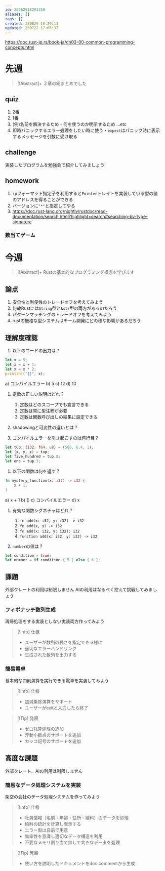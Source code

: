 ```yaml
---
id: 25062918291359
aliases: []
tags: []
created: 250629 18:29:13
updated: 250722 17:05:37
---
```


https://doc.rust-jp.rs/book-ja/ch03-00-common-programming-concepts.html

# 先週

>[!Abstract]+
>２章の総まとめでした

## quiz

1. 2番
2. 1番
3. (例)名前を解決するため・何を使うのか明示するため ...etc
4. 即時パニックするエラー処理をしたい時に使う・`expect`はパニック時に表示するメッセージを引数に受け取る

## challenge

実装したプログラムを勉強会で紹介してみましょう

## homework

1. `:p`フォーマット指定子を利用すると`Pointer`トレイトを実装している型の値のアドレスを得ることができる
2. バージョンに`"*"`と指定してやる
3. https://doc.rust-lang.org/nightly/rustdoc/read-documentation/search.html?highlight=search#searching-by-type-signature

### 数当てゲーム



# 今週

>[!Abstract]+
>Rustの基本的なプログラミング概念を学びます

## 論点

1. 安全性と利便性のトレードオフを考えてみよう
2. 何故Rustには`String`型と`&str`型の両方があるのだろう
3. パターンマッチングのトレードオフを考えてみよう
4. rustの厳格な型システムはチーム開発にどの様な影響があるだろう

## 理解度確認

1. 以下のコードの出力は？
```rust
let x = 5;
let x = x + 1;
let x = x * 2;
println!("{}", x);
```
a) コンパイルエラー b) 5 c) 12 d) 10

1. 定数の正しい説明はどれ？
	 1. 定数はどのスコープでも宣言できる
	 2. 定数は常に型注釈が必要
	 3. 定数は関数呼び出しの結果に設定できる

2. shadowingと可変性の違いとは？

3. コンパイルエラーを引き起こすのは何行目？
```rust
let tup: (i32, f64, u8) = (500, 6.4, 1);
let (x, y, z) = tup;
let five_hundred = tup.0;
let one = tup.3;
```

1. 以下の関数は何を返す？
```rust
fn mystery_function(x: i32) -> i32 {
    x + 1;
}
```
a) x + 1  b) ()  c) コンパイルエラー  d) x

1. 有効な関数シグネチャはどれ？
	1. `fn add(x: i32, y: i32) -> i32`
	2. `fn add(x, y) -> i32`
	3. `fn add(x: i32, y: i32): i32`
	4. `function add(x: i32, y: i32) -> i32`

2. `number`の値は？
```rust
let condition = true;
let number = if condition { 5 } else { 6 };
```

## 課題

外部クレートの利用は制限しません
AIの利用はなるべく控えて挑戦してみましょう

### フィボナッチ数列生成

再帰処理をする実装としない実装両方作ってみよう

>[!Info] 仕様
>- ユーザーが数列の長さを指定できる様に
>- 適切なエラーハンドリング
>- 生成された数列を出力する

### 簡易電卓

基本的な四則演算を実行できる電卓を実装してみよう


>[!Info] 仕様
>- 加減乗除演算をサポート
>- ユーザーがexitと入力したら終了

>[!Tip] 発展
>- ゼロ除算処理の追加
>- 浮動小数点のサポートを追加
>- カッコ記号のサポートを追加

## 高度な課題

外部クレート、AIの利用は制限しません

### 簡易なデータ処理システムを実装

架空の会社のデータ処理システムを作ってみよう

>[!Info] 仕様
>- 社員情報（名前・年齢・住所・給料）のデータを処理
>- 給料の統計を計算し表示する
>- エラー型は自前で用意
>- 効率性を意識し適切なデータ構造を利用
>- 不要なメモリ割り当て無しで大きなデータを処理

>[!Tip] 発展
>- 使い方を説明したドキュメントをdoc commentから生成

